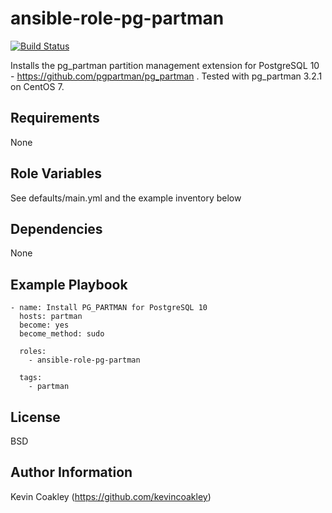 ansible-role-pg-partman
=======================

[![Build Status](https://travis-ci.org/kevincoakley/ansible-role-pg-partman.svg?branch=master)](https://travis-ci.org/kevincoakley/ansible-role-pg-partman)

Installs the pg_partman partition management extension for PostgreSQL 10 - https://github.com/pgpartman/pg_partman . Tested with pg_partman 3.2.1 on CentOS 7.

Requirements
------------

None

Role Variables
--------------

See defaults/main.yml and the example inventory below

Dependencies
------------

None

Example Playbook
----------------

    - name: Install PG_PARTMAN for PostgreSQL 10
      hosts: partman
      become: yes
      become_method: sudo
    
      roles:
        - ansible-role-pg-partman
    
      tags:
        - partman

License
-------

BSD

Author Information
------------------

Kevin Coakley (https://github.com/kevincoakley)